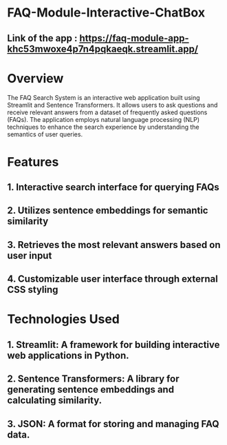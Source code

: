 #                                 FAQ-Module-Interactive-ChatBox

## Link of the app : https://faq-module-app-khc53mwoxe4p7n4pqkaeqk.streamlit.app/

# Overview
The FAQ Search System is an interactive web application built using Streamlit and Sentence Transformers. It allows users to ask questions and receive relevant answers from a dataset of frequently asked questions (FAQs). The application employs natural language processing (NLP) techniques to enhance the search experience by understanding the semantics of user queries.

# Features
## 1. Interactive search interface for querying FAQs
## 2. Utilizes sentence embeddings for semantic similarity
## 3. Retrieves the most relevant answers based on user input
## 4. Customizable user interface through external CSS styling

# Technologies Used
## 1. Streamlit: A framework for building interactive web applications in Python.
## 2. Sentence Transformers: A library for generating sentence embeddings and calculating similarity.
## 3. JSON: A format for storing and managing FAQ data.
